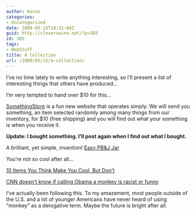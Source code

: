 ```yaml
---
author: Kevin
categories:
- Uncategorized
date: 2008-05-15T18:31:04Z
guid: http://cleverswine.net/?p=385
id: 385
tags:
- WebStuff
title: A Collection
url: /2008/05/15/a-collection/
---
```


I&#8217;ve no time lately to write anything interesting, so I&#8217;ll present a list of interesting things that others have produced&#8230;

I&#8217;m very tempted to hand over $10 for this&#8230;
  
[SomethingStore](http://www.somethingstore.com/) is a fun new website that operates simply: We will send you something, an item selected randomly among many things from our inventory, for $10 (free shipping) and you will find out what your something is when you receive it.
  
**Update: I bought something. I&#8217;ll post again when I find out what I bought.**

A brilliant, yet simple, invention! [Easy PB&#038;J Jar](http://www.skforlee.com/independent_work/easy_pb.html)

You&#8217;re not so cool after all&#8230;
  
[10 Items You Think Make You Cool, But Don’t](http://www.holytaco.com/2008/05/14/10-items-you-think-make-you-cool-but-dont/)

[CNN doesn’t know if calling Obama a monkey is racist or funny](http://www.sledgehammertotheface.com/2008/05/15/cnn-doesnt-know-if-calling-obama-a-monkey-is-racist-or-funny/)
  
I&#8217;ve actually been following this. To my amazement, most people outside of the U.S. and a lot of younger Americans have never heard of using &#8220;monkey&#8221; as a derogative term. Maybe the future is bright after all.